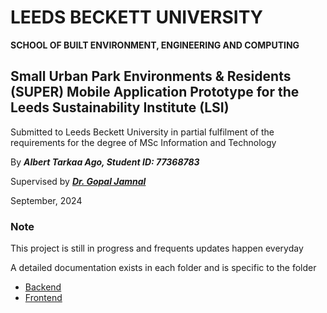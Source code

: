 # LEEDS BECKETT UNIVERSITY
**SCHOOL OF BUILT ENVIRONMENT, ENGINEERING AND COMPUTING**


## Small Urban Park Environments &amp; Residents (SUPER) Mobile Application Prototype for the Leeds Sustainability Institute (LSI)

Submitted to Leeds Beckett University in partial fulfilment of the requirements for the degree of MSc Information and Technology

By ***Albert Tarkaa Ago, Student ID: 77368783***

Supervised by ***[Dr. Gopal Jamnal](https://www.leedsbeckett.ac.uk/staff/dr-gopal-jamnal)***

September, 2024

### Note
This project is still in progress and frequents updates happen everyday

A detailed documentation exists in each folder and is specific to the folder
- [Backend](https://github.com/albert-tarkaa/SUPER-App/tree/main/backend)
- [Frontend](https://github.com/albert-tarkaa/SUPER-App/tree/main/frontend)
